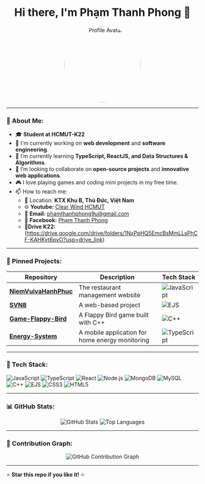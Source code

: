 <h1 align="center">Hi there, I'm Phạm Thanh Phong 👋</h1>

<p align="center">
  <img src="https://github.com/ClearWind9u.png" width="200" height="200" style="border-radius: 50%;" alt="Profile Avatar">
</p>

---

### 🚀 About Me:
- 🎓 **Student at HCMUT-K22**  
- 🔭 I'm currently working on **web development** and **software engineering**.  
- 🌱 I’m currently learning **TypeScript, ReactJS, and Data Structures & Algorithms**.  
- 🤝 I’m looking to collaborate on **open-source projects** and **innovative web applications**.  
- 🎮 I love playing games and coding mini projects in my free time.  
- 📫 How to reach me:  
  - 📍 Location: **KTX Khu B, Thủ Đức, Việt Nam**  
  - 🌐 **Youtube:** [Clear Wind HCMUT](https://www.youtube.com/@clearwindhcmut)  
  - 📧 **Email:** phamthanhphong9u@gmail.com  
  - 📘 **Facebook:** [Phạm Thanh Phong](https://www.facebook.com/clearwind.9u) 
  - 📂**Drive K22:**(https://drive.google.com/drive/folders/1NxPpHQ5EmcBsMmLLsPhCF-KAHKyt6pvO?usp=drive_link)

---

### 📌 Pinned Projects:
| Repository | Description | Tech Stack |
|------------|-------------|------------|
| **[NiemVuivaHanhPhuc](https://github.com/ClearWind9u/NiemVuivaHanhPhuc)** | The restaurant management website | ![JavaScript](https://img.shields.io/badge/-JavaScript-yellow?style=flat&logo=javascript) |
| **[SVN8](https://github.com/ClearWind9u/SVN8)** | A web-based project | ![EJS](https://img.shields.io/badge/-EJS-pink?style=flat&logo=ejs) |
| **[Game-Flappy-Bird](https://github.com/ClearWind9u/Game-Flappy-Bird)** | A Flappy Bird game built with C++ | ![C++](https://img.shields.io/badge/-C++-blue?style=flat&logo=cplusplus) |
| **[Energy-System](https://github.com/ClearWind9u/Energy-System)** | A mobile application for home energy monitoring | ![TypeScript](https://img.shields.io/badge/-TypeScript-blue?style=flat&logo=typescript) |

---

### 🔧 Tech Stack:
![JavaScript](https://img.shields.io/badge/-JavaScript-F7DF1E?style=flat&logo=javascript&logoColor=black)
![TypeScript](https://img.shields.io/badge/-TypeScript-007ACC?style=flat&logo=typescript&logoColor=white)
![React](https://img.shields.io/badge/-React-61DAFB?style=flat&logo=react&logoColor=black)
![Node.js](https://img.shields.io/badge/-Node.js-339933?style=flat&logo=node.js&logoColor=white)
![MongoDB](https://img.shields.io/badge/-MongoDB-47A248?style=flat&logo=mongodb&logoColor=white)
![MySQL](https://img.shields.io/badge/-MySQL-4479A1?style=flat&logo=mysql&logoColor=white)
![C++](https://img.shields.io/badge/-C++-00599C?style=flat&logo=cplusplus&logoColor=white)
![EJS](https://img.shields.io/badge/-EJS-fuchsia?style=flat&logo=ejs)
![CSS3](https://img.shields.io/badge/-CSS3-1572B6?style=flat&logo=css3&logoColor=white)
![HTML5](https://img.shields.io/badge/-HTML5-E34F26?style=flat&logo=html5&logoColor=white)

---

### 📊 GitHub Stats:
<p align="center">
  <img src="https://github-readme-stats.vercel.app/api?username=ClearWind9u&show_icons=true&theme=dark&count_private=true" alt="GitHub Stats">
  <img src="https://github-readme-stats.vercel.app/api/top-langs/?username=ClearWind9u&layout=compact&theme=dark" alt="Top Languages">
</p>

---

### 🎯 Contribution Graph:
<p align="center">
  <img src="https://github-readme-activity-graph.cyclic.app/graph?username=ClearWind9u&theme=react-dark" alt="GitHub Contribution Graph">
</p>

---

⭐ **Star this repo if you like it!** ⭐
